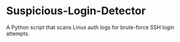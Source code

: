 # Suspicious-Login-Detector
A Python script that scans Linux auth logs for brute-force SSH login attempts.
